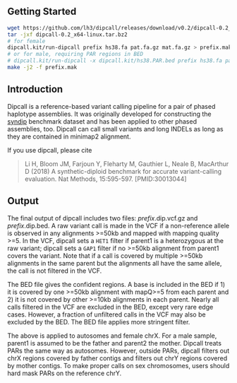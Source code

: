 ## Getting Started

```sh
wget https://github.com/lh3/dipcall/releases/download/v0.2/dipcall-0.2_x64-linux.tar.bz2
tar -jxf dipcall-0.2_x64-linux.tar.bz2
# for female
dipcall.kit/run-dipcall prefix hs38.fa pat.fa.gz mat.fa.gz > prefix.mak
# or for male, requiring PAR regions in BED
# dipcall.kit/run-dipcall -x dipcall.kit/hs38.PAR.bed prefix hs38.fa pat.fa.gz mat.fa.gz > prefix.mak
make -j2 -f prefix.mak
```

## Introduction

Dipcall is a reference-based variant calling pipeline for a pair of phased
haplotype assemblies. It was originally developed for constructing the
[syndip][syndip] benchmark dataset and has been applied to other phased
assemblies, too. Dipcall can call small variants and long INDELs as long as
they are contained in minimap2 alignment.

If you use dipcall, please cite

> Li H, Bloom JM, Farjoun Y, Fleharty M, Gauthier L, Neale B, MacArthur D
> (2018) A synthetic-diploid benchmark for accurate variant-calling evaluation.
> Nat Methods, 15:595-597. [PMID:30013044]

## Output

The final output of dipcall includes two files: *prefix*.dip.vcf.gz and
*prefix*.dip.bed. A raw variant call is made in the VCF if a non-reference
allele is observed in any alignments >=50kb and mapped with mapping quality >=5.
In the VCF, dipcall sets a `HET1` filter if parent1 is a heterozygous at the
raw variant; dipcall sets a `GAP1` filter if no >=50kb alignment from parent1
covers the variant. Note that if a call is covered by multiple >=50kb
alignments in the same parent but the alignments all have the same allele, the
call is not filtered in the VCF.

The BED file gives the confident regions. A base is included in the BED if 1)
it is covered by one >=50kb alignment with mapQ>=5 from each parent and 2)
it is not covered by other >=10kb alignments in each parent. Nearly all calls
filtered in the VCF are excluded in the BED, except very rare edge cases.
However, a fraction of unfiltered calls in the VCF may also be excluded by the
BED. The BED file applies more stringent filter.

The above is applied to autosomes and female chrX. For a male sample, parent1
is assumed to be the father and parent2 the mother. Dipcall treats PARs the
same way as autosomes. However, outside PARs, dipcall filters out chrX regions
covered by father contigs and filters out chrY regions covered by mother
contigs. To make proper calls on sex chromosomes, users should hard mask PARs
on the reference chrY.

[syndip]: https://github.com/lh3/CHM-eval
